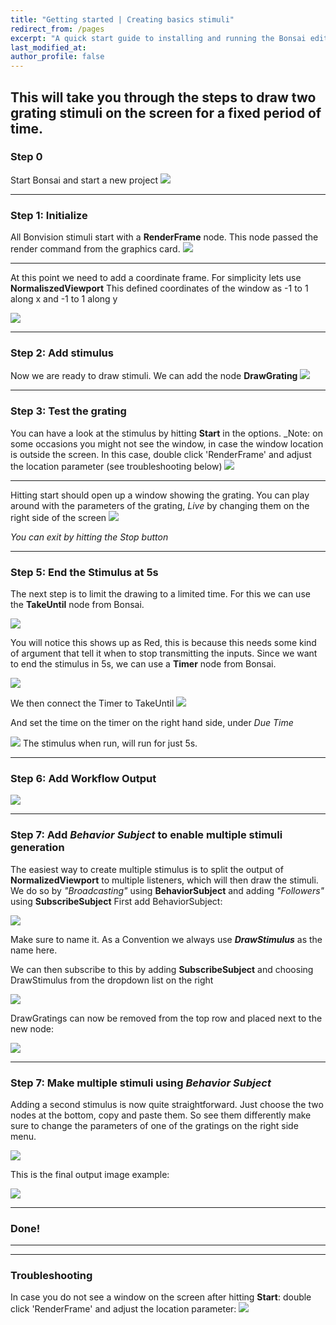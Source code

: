 ```yaml
---
title: "Getting started | Creating basics stimuli"
redirect_from: /pages
excerpt: "A quick start guide to installing and running the Bonsai editor."
last_modified_at: 
author_profile: false
---
```


## This will take you through the steps to draw two grating stimuli on the screen for a fixed period of time.

### Step 0
Start Bonsai and start a new project
![](/Images/CreateBasic/Creating_Basic_Step0.PNG)
***
### Step 1: Initialize
All Bonvision stimuli start with a **RenderFrame** node.
This node passed the render command from the graphics card. 
![](/Images/CreateBasic/Creating_Basic_Step1_renderFrame.PNG)
***
At this point we need to add a coordinate frame. For simplicity lets use **NormaliszedViewport**
This defined coordinates of the window as -1 to 1 along x and -1 to 1 along y

![](/Images/CreateBasic/Creating_Basic_Step2_normalizedViewport.PNG)
***
### Step 2: Add stimulus
Now we are ready to draw stimuli. We can add the node **DrawGrating**
![](/Images/CreateBasic/Creating_Basic_Step3_1_drawGratings.PNG)

***
### Step 3: Test the grating
You can have a look at the stimulus by hitting **Start** in the options. _Note: on some occasions you might not see the window, in case the window location is outside the screen. In this case, double click 'RenderFrame' and adjust the location parameter (see troubleshooting below)
![](/Images/CreateBasic/Creating_Basic_Step3_2_drawBasicStart.PNG)
***
Hitting start should open up a window showing the grating. You can play around with the parameters of the grating, _Live_ by changing them on the right side of the screen
![](/Images/CreateBasic/Creating_Basic_Step3_3_parameterSettings.PNG)

_You can exit by hitting the Stop button_
***
### Step 5: End the Stimulus at 5s
The next step is to limit the drawing to a limited time. For this we can use the **TakeUntil** node from Bonsai. 

![](/Images/CreateBasic/Creating_Basic_Step4_TakeUntil.PNG)

You will notice this shows up as Red, this is because this needs some kind of argument that tell it when to stop transmitting the inputs. Since we want to end the stimulus in 5s, we can use a **Timer** node from Bonsai. 

![](/Images/CreateBasic/Creating_Basic_Step5_Timer.PNG)

We then connect the Timer to TakeUntil 
![](/Images/CreateBasic/Creating_Basic_Step5_ConnectTimer.PNG)

And set the time on the timer on the right hand side, under _Due Time_

![](/Images/CreateBasic/Creating_Basic_Step6_SetTimer.PNG)
The stimulus when run, will run for just 5s. 

***
### Step 6: Add Workflow Output
![](/Images/CreateBasic/Creating_Basic_Step7_AddWorkflow.PNG)

***
### Step 7: Add _Behavior Subject_ to enable multiple stimuli generation
The easiest way to create multiple stimulus is to split the output of **NormalizedViewport** to multiple listeners, which will then draw the stimuli. We do so by _"Broadcasting"_ using **BehaviorSubject** and adding _"Followers"_ using **SubscribeSubject**
First add BehaviorSubject:

![](/Images/CreateBasic/Creating_Basic_Step8_1_BehaviorSubject.PNG)

Make sure to name it. As a Convention we always use _**DrawStimulus**_ as the name here.

We can then subscribe to this by adding **SubscribeSubject** and choosing DrawStimulus from the dropdown list on the right

![](/Images/CreateBasic/Creating_Basic_Step8_1_SubscribeSubject.PNG)

DrawGratings can now be removed from the top row and placed next to the new node:

![](/Images/CreateBasic/Creating_Basic_Step8_2_full.PNG)

***
### Step 7: Make multiple stimuli using _Behavior Subject_
Adding a second stimulus is now quite straightforward. Just choose the two nodes at the bottom, copy and paste them. So see them differently make sure to change the parameters of one of the gratings on the right side menu.

![](/Images/CreateBasic/Creating_Basic_Step8_2_full_twoGratings.PNG)

This is the final output image example:

![](/Images/CreateBasic/Creating_Basic_Step8_2_full_twoGratings_output.PNG)
***
### Done!

***
***
### Troubleshooting 
In case you do not see a window on the screen after hitting **Start**: double click 'RenderFrame' and adjust the location parameter:
![](/Images/CreateBasic/ShaderWindow.PNG)
